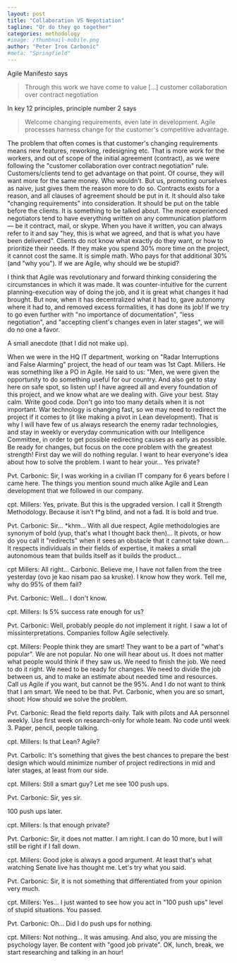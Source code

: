 ```yaml
---
layout: post
title: "Collaboration VS Negotiation"
tagline: "Or do they go together"
categories: methodology
#image: /thumbnail-mobile.png
author: "Peter Iron Carbonic"
#meta: "Springfield"
---
```


Agile Manifesto says

>Through this work we have come to value [...] customer collaboration over contract negotiation

In key 12 principles, principle number 2 says

>Welcome changing requirements, even late in development. Agile processes harness change for the customer's competitive advantage.

The problem that often comes is that customer's changing requirements means new features, reworking, redesigning etc. That is more work for the workers, and out of scope of the initial agreement (contract), as we were following the "customer collaboration over contract negotiation" rule. Customers/clients tend to get advantage on that point. Of course, they will want more for the same money. Who wouldn't. But us, promoting ourselves as naive, just gives them the reason more to do so. Contracts exists for a reason, and all clauses of agreement should be put in it. It should also take "changing requirements" into consideration. It should be put on the table before the clients. It is something to be talked about. The more experienced negotiators tend to have everything written on any communication platform — be it contract, mail, or skype. When you have it written, you can always refer to it and say "hey, this is what we agreed, and that is what you have been delivered". Clients do not know what exactly do they want, or how to prioritize their needs. If they make you spend 30% more time on the project, it cannot cost the same. It is simple math. Who pays for that additional 30% (and "why you"). If we are Agile, why should we be stupid?

I think that Agile was revolutionary and forward thinking considering the circumstances in which it was made. It was counter-intuitive for the current planning-execution way of doing the job, and it is great what changes it had brought. But now, when it has decentralized what it had to, gave autonomy where it had to, and removed excess formalities, it has done its job! If we try to go even further with "no importance of documentation", "less negotiation", and "accepting client's changes even in later stages", we will do no one a favor.

A small anecdote (that I did not make up).

When we were in the HQ IT department, working on "Radar Interruptions and False Alarming" project, the head of our team was 1st Capt. Millers. He was something like a PO in Agile. He said to us: "Men, we were given the opportunity to do something useful for our country. And also get to stay here on safe spot, so listen up! I have agreed all and every foundation of this project, and we know what are we dealing with. Give your best. Stay calm. Write good code. Don't go into too many details when it is not important. War technology is changing fast, so we may need to redirect the project if it comes to (it like making a pivot in Lean development). That is why I will have few of us always research the enemy radar technologies, and stay in weekly or everyday communication with our Intelligence Committee, in order to get possible redirecting causes as early as possible. Be ready for changes, but focus on the core problem with the greatest strength! First day we will do nothing regular. I want to hear everyone's idea about how to solve the problem. I want to hear your... Yes private?

Pvt. Carbonic: Sir, I was working in a civilian IT company for 6 years before I came here. The things you mention sound much alike Agile and Lean development that we followed in our company.

cpt. Millers: Yes, private. But this is the upgraded version. I call it Strength Methodology. Because it isn't f*g blind, and not a fad. It is bold and true.

Pvt. Carbonic: Sir... *khm... With all due respect, Agile methodologies are synonym of bold (yup, that's what I thought back then)... It pivots, or how do you call it "redirects" when it sees an obstacle that it cannot take down... It respects individuals in their fields of expertise, it makes a small autonomous team that builds itself as it builds the product...

cpt Millers: All right... Carbonic. Believe me, I have not fallen from the tree yesterday (ovo je kao nisam pao sa kruske). I know how they work. Tell me, why do 95% of them fail?

Pvt. Carbonic: Well... I don't know.

cpt. Millers: Is 5% success rate enough for us?

Pvt. Carbonic: Well, probably people do not implement it right. I saw a lot of missinterpretations. Companies follow Agile selectively. 

cpt. Millers: People think they are smart! They want to be a part of "what's popular". We are not popular. No one will hear about us. It does not matter what people would think if they saw us. We need to finish the job. We need to do it right. We need to be ready for changes. We need to divide the job between us, and to make an estimate about needed time and resources. Call us Agile if you want, but cannot be the 95%. And I do not want to think that I am smart. We need to be that. Pvt. Carbonic, when you are so smart, shoot: How should we solve the problem.

Pvt. Carbonic: Read the field reports daily. Talk with pilots and AA personnel weekly. Use first week on research-only for whole team. No code until week 3. Paper, pencil, people talking.

cpt. Millers: Is that Lean? Agile?

Pvt. Carbolic: It's something that gives the best chances to prepare the best design which would minimize number of project redirections in mid and later stages, at least from our side.

cpt. Millers: Still a smart guy? Let me see 100 push ups.

Pvt. Carbonic: Sir, yes sir.

100 push ups later.

cpt. Millers: Is that enough private?

Pvt. Carbonic: Sir, it does not matter. I am right. I can do 10 more, but I will still be right if I fall down.

cpt. Millers: Good joke is always a good argument. At least that's what watching Senate live has thought me. Let's try what you said.

Pvt. Carbonic: Sir, it is not something that differentiated from your opinion very much.

cpt. Millers: Yes... I just wanted to see how you act in "100 push ups" level of stupid situations. You passed.

Pvt. Carbonic: Oh... Did I do push ups for nothing.

cpt. Millers: Not nothing... It was amusing. And also, you are missing the psychology layer. Be content with "good job private". OK, lunch, break, we start researching and talking in an hour!
